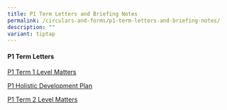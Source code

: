 ```yaml
---
title: P1 Term Letters and Briefing Notes
permalink: /circulars-and-forms/p1-term-letters-and-briefing-notes/
description: ""
variant: tiptap
---
```

<h4>P1 Term Letters</h4>
<p><a href="/files/2024_P1_Term_1_Level_Matters.pdf" rel="noopener noreferrer nofollow" target="_blank">P1 Term 1 Level Matters</a>
</p>
<p><a href="/files/2024_P1_Holistic_Development_Plan.pdf" rel="noopener noreferrer nofollow" target="_blank">P1 Holistic Development Plan</a>
</p>
<p><a href="/files/2024_P1_Term_2_Letter_.pdf" rel="noopener noreferrer nofollow" target="_blank">P1 Term 2 Level Matters</a>
</p>
<p></p>